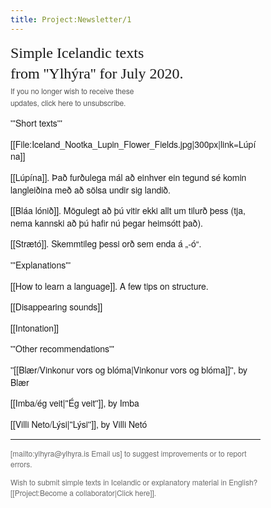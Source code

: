```yaml
---
title: Project:Newsletter/1
---
```


<div style="font-family:Helvetica Neue,sans-serif;font-size:14px;max-width:400px;line-height:1.4;">
<div style="font-family:Georgia;font-size:24px;">
Simple Icelandic texts <br />from ''Ylhýra'' for July 2020. 
</div>

<div style="font-size:12px;color:#555;line-height:1.6;">If you no longer wish to receive these <br />updates, click here to unsubscribe. </div>


'''Short texts'''

[[File:Iceland_Nootka_Lupin_Flower_Fields.jpg|300px|link=Lúpína]]

[[Lúpína]]. Það furðulega mál að einhver ein tegund sé komin langleiðina með að sölsa undir sig landið. <level b1/>

[[Bláa lónið]]. Mögulegt að þú vitir ekki allt um tilurð þess (tja, nema kannski að þú hafir nú þegar heimsótt það). <level a2/>

[[Strætó]]. Skemmtileg þessi orð sem enda á „-ó“. <level a1/>

'''Explanations'''

[[How to learn a language]]. A few tips on structure. <level a1/> 

[[Disappearing sounds]] <level a1/> 

[[Intonation]]  <level a2/>

'''Other recommendations'''

''[[Blær/Vinkonur vors og blóma|Vinkonur vors og blóma]]'', by Blær <level b1/>

[[Imba/ég veit|''Ég veit'']], by Imba <level b2/>

[[Villi Neto/Lýsi|''Lýsi'']], by Villi Netó <level a2/>

***

<div style="color: #6b6b6b;font-size:12px;">
[mailto:ylhyra@ylhyra.is Email us] to suggest improvements or to report errors.   

Wish to submit simple texts in Icelandic or explanatory material in English? [[Project:Become a collaborator|Click here]].  
</div>
</div>